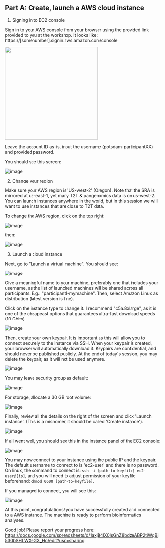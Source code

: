## Part A: Create, launch a AWS cloud instance

1. Signing in to EC2 console

Sign in to your AWS console from your browser using the provided link provided to you at the workshop.
It looks like: https://[somenumber].signin.aws.amazon.com/console

<img src="https://user-images.githubusercontent.com/1218301/185639392-8e1aae31-4c34-4c13-b5d5-333c48b0f141.png" width=300>

Leave the account ID as-is, input the username (potsdam-participantXX) and provided password.

You should see this screen:

![image](https://user-images.githubusercontent.com/1218301/185641343-6be184ad-ef9d-4a48-b7e2-b6aa5640cd4c.png)

2. Change your region

Make sure your AWS region is 'US-west-2' (Oregon). Note that the SRA is mirrored at us-east-1, yet many T2T & pangenomics data is on us-west-2. You can launch instances anywhere in the world, but in this session we will want to use instances that are close to T2T data.

To change the AWS region, click on the top right:

![image](https://user-images.githubusercontent.com/1218301/185642305-ca474650-c008-4b31-8ef3-ec9e8b4b8e19.png)

then:

![image](https://user-images.githubusercontent.com/1218301/188676607-f788a8f1-e2a1-447d-b64e-55791cb643f8.png)


3. Launch a cloud instance

Next, go to "Launch a virtual machine". You should see:

![image](https://user-images.githubusercontent.com/1218301/185641472-a3a1251a-9f03-4508-8f00-36422820656d.png)

Give a meaningful name to your machine, preferably one that includes your username, as the list of launched machines will be shared across all participants. E.g.: "participant1-mymachine". Then, select Amazon Linux as distribution (latest version is fine).

Click on the instance type to change it. I recommend "c5a.8xlarge", as it is one of the cheapeast options that guarantees ultra-fast download speeds (10 Gbits).

![image](https://user-images.githubusercontent.com/1218301/185644210-89c943df-8d5a-4a9a-8435-cda9fe92f28d.png)

Then, create your own keypair. It is important as this will allow you to connect securely to the instance via SSH. When your keypair is created, your browser will automatically download it. Keypairs are confidential, and should never be published publicly. At the end of today's session, you may delete the keypair, as it will not be used anymore.

![image](https://user-images.githubusercontent.com/1218301/185644300-9eef49cf-0ed8-406f-b8fd-97cdf484a1b9.png)

You may leave security group as default:

![image](https://user-images.githubusercontent.com/1218301/185644401-8bb8460d-777d-47a1-b265-1c4d1b4bcfd4.png)

For storage, allocate a 30 GB root volume:

![image](https://user-images.githubusercontent.com/1218301/185644922-931504a4-f73c-48e7-9c10-dd09b62700f2.png)

Finally, review all the details on the right of the screen and click 'Launch instance'. (This is a misnomer, it should be called 'Create instance').

![image](https://user-images.githubusercontent.com/1218301/185645086-67cfe340-9463-4e5c-87f2-8e73a05ca9b0.png)

If all went well, you should see this in the instance panel of the EC2 console:

![image](https://user-images.githubusercontent.com/1218301/185645976-89fdea52-af39-4463-812d-d05b08e274a1.png)

You may now connect to your instance using the public IP and the keypair. The default username to connect to is 'ec2-user' and there is no password. On linux, the command to connect is:  ```ssh -i [path-to-keyfile] ec2-user@[ip]```, and you will need to adjust permission of your keyfile beforehand: ```chmod 0600 [path-to-keyfile]```.

If you managed to connect, you will see this:

![image](https://user-images.githubusercontent.com/1218301/188686662-b279a6a0-d342-4547-ba32-c28cd524fd7a.png)

At this point, congratulations! you have successfully created and connected to a AWS instance. The machine is ready to perform bioinformatics analyses.

Good job! Please report your progress here: https://docs.google.com/spreadsheets/d/1axjB4lX0IsGnZ8bdzeABP2tiWqBj530bSHLWXeGX_Hc/edit?usp=sharing
